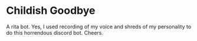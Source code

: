 # Childish Goodbye

A rita bot. Yes, I used recording of my voice and shreds of my personality to do this horrendous discord bot. Cheers.
